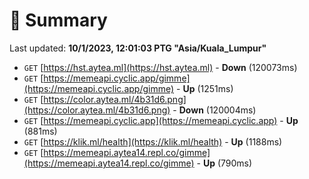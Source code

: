 # 📖 Summary
Last updated: **10/1/2023, 12:01:03 PTG "Asia/Kuala_Lumpur"**

- `GET` [https://hst.aytea.ml](https://hst.aytea.ml) - **Down** (120073ms)
- `GET` [https://memeapi.cyclic.app/gimme](https://memeapi.cyclic.app/gimme) - **Up** (1251ms)
- `GET` [https://color.aytea.ml/4b31d6.png](https://color.aytea.ml/4b31d6.png) - **Down** (120004ms)
- `GET` [https://memeapi.cyclic.app](https://memeapi.cyclic.app) - **Up** (881ms)
- `GET` [https://klik.ml/health](https://klik.ml/health) - **Up** (1188ms)
- `GET` [https://memeapi.aytea14.repl.co/gimme](https://memeapi.aytea14.repl.co/gimme) - **Up** (790ms)
